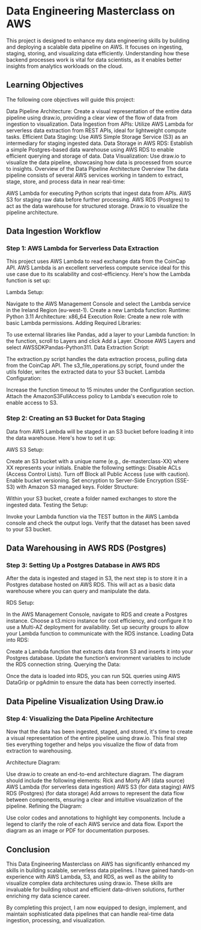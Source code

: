 # Data Engineering Masterclass on AWS
This project is designed to enhance my data engineering skills by building and deploying a scalable data pipeline on AWS. It focuses on ingesting, staging, storing, and visualizing data efficiently. Understanding how these backend processes work is vital for data scientists, as it enables better insights from analytics workloads on the cloud.

## Learning Objectives
The following core objectives will guide this project:

Data Pipeline Architecture: Create a visual representation of the entire data pipeline using draw.io, providing a clear view of the flow of data from ingestion to visualization.
Data Ingestion from APIs: Utilize AWS Lambda for serverless data extraction from REST APIs, ideal for lightweight compute tasks.
Efficient Data Staging: Use AWS Simple Storage Service (S3) as an intermediary for staging ingested data.
Data Storage in AWS RDS: Establish a simple Postgres-based data warehouse using AWS RDS to enable efficient querying and storage of data.
Data Visualization: Use draw.io to visualize the data pipeline, showcasing how data is processed from source to insights.
Overview of the Data Pipeline
Architecture Overview
The data pipeline consists of several AWS services working in tandem to extract, stage, store, and process data in near real-time:

AWS Lambda for executing Python scripts that ingest data from APIs.
AWS S3 for staging raw data before further processing.
AWS RDS (Postgres) to act as the data warehouse for structured storage.
Draw.io to visualize the pipeline architecture.

## Data Ingestion Workflow
### Step 1: AWS Lambda for Serverless Data Extraction
This project uses AWS Lambda to read exchange data from the CoinCap API. AWS Lambda is an excellent serverless compute service ideal for this use case due to its scalability and cost-efficiency. Here's how the Lambda function is set up:

Lambda Setup:

Navigate to the AWS Management Console and select the Lambda service in the Ireland Region (eu-west-1).
Create a new Lambda function:
Runtime: Python 3.11
Architecture: x86_64
Execution Role: Create a new role with basic Lambda permissions.
Adding Required Libraries:

To use external libraries like Pandas, add a layer to your Lambda function:
In the function, scroll to Layers and click Add a Layer.
Choose AWS Layers and select AWSSDKPandas-Python311.
Data Extraction Script:

The extraction.py script handles the data extraction process, pulling data from the CoinCap API.
The s3_file_operations.py script, found under the utils folder, writes the extracted data to your S3 bucket.
Lambda Configuration:

Increase the function timeout to 15 minutes under the Configuration section.
Attach the AmazonS3FullAccess policy to Lambda's execution role to enable access to S3.

### Step 2: Creating an S3 Bucket for Data Staging
Data from AWS Lambda will be staged in an S3 bucket before loading it into the data warehouse. Here's how to set it up:

AWS S3 Setup:

Create an S3 bucket with a unique name (e.g., de-masterclass-XX) where XX represents your initials.
Enable the following settings:
Disable ACLs (Access Control Lists).
Turn off Block all Public Access (use with caution).
Enable bucket versioning.
Set encryption to Server-Side Encryption (SSE-S3) with Amazon S3 managed keys.
Folder Structure:

Within your S3 bucket, create a folder named exchanges to store the ingested data.
Testing the Setup:

Invoke your Lambda function via the TEST button in the AWS Lambda console and check the output logs.
Verify that the dataset has been saved to your S3 bucket.

## Data Warehousing in AWS RDS (Postgres)
### Step 3: Setting Up a Postgres Database in AWS RDS
After the data is ingested and staged in S3, the next step is to store it in a Postgres database hosted on AWS RDS. This will act as a basic data warehouse where you can query and manipulate the data.

RDS Setup:

In the AWS Management Console, navigate to RDS and create a Postgres instance.
Choose a t3.micro instance for cost efficiency, and configure it to use a Multi-AZ deployment for availability.
Set up security groups to allow your Lambda function to communicate with the RDS instance.
Loading Data into RDS:

Create a Lambda function that extracts data from S3 and inserts it into your Postgres database.
Update the function’s environment variables to include the RDS connection string.
Querying the Data:

Once the data is loaded into RDS, you can run SQL queries using AWS DataGrip or pgAdmin to ensure the data has been correctly inserted.

## Data Pipeline Visualization Using Draw.io
### Step 4: Visualizing the Data Pipeline Architecture
Now that the data has been ingested, staged, and stored, it's time to create a visual representation of the entire pipeline using draw.io. This final step ties everything together and helps you visualize the flow of data from extraction to warehousing.

Architecture Diagram:

Use draw.io to create an end-to-end architecture diagram.
The diagram should include the following elements:
Rick and Morty API (data source)
AWS Lambda (for serverless data ingestion)
AWS S3 (for data staging)
AWS RDS (Postgres) (for data storage)
Add arrows to represent the data flow between components, ensuring a clear and intuitive visualization of the pipeline.
Refining the Diagram:

Use color codes and annotations to highlight key components.
Include a legend to clarify the role of each AWS service and data flow.
Export the diagram as an image or PDF for documentation purposes.

## Conclusion
This Data Engineering Masterclass on AWS has significantly enhanced my skills in building scalable, serverless data pipelines. I have gained hands-on experience with AWS Lambda, S3, and RDS, as well as the ability to visualize complex data architectures using draw.io. These skills are invaluable for building robust and efficient data-driven solutions, further enriching my data science career.

By completing this project, I am now equipped to design, implement, and maintain sophisticated data pipelines that can handle real-time data ingestion, processing, and visualization.
